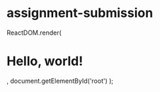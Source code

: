 # assignment-submission
ReactDOM.render(
  <h1>Hello, world!</h1>,
  document.getElementById('root')
);
